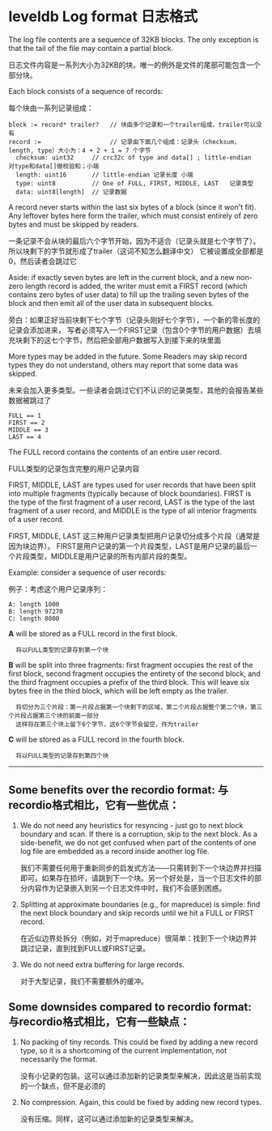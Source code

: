 leveldb Log format 日志格式
==================
The log file contents are a sequence of 32KB blocks.  The only exception is that
the tail of the file may contain a partial block.

日志文件内容是一系列大小为32KB的块。唯一的例外是文件的尾部可能包含一个部分块。

Each block consists of a sequence of records:

每个块由一系列记录组成：

    block := record* trailer?   // 块由多个记录和一个trailer组成，trailer可以没有
    record :=                   // 记录由下面几个组成：记录头（checksum，length, type）大小为：4 + 2 + 1 = 7 个字节
      checksum: uint32     // crc32c of type and data[] ; little-endian  对type和data[]做校验和；小端
      length: uint16       // little-endian 记录长度 小端
      type: uint8          // One of FULL, FIRST, MIDDLE, LAST   记录类型
      data: uint8[length]  // 记录数据

A record never starts within the last six bytes of a block (since it won't fit).
Any leftover bytes here form the trailer, which must consist entirely of zero
bytes and must be skipped by readers.

一条记录不会从块的最后六个字节开始，因为不适合（记录头就是七个字节了）。所以块剩下的字节就形成了trailer（这词不知怎么翻译中文）
它被设置成全部都是0，然后读者会跳过它

Aside: if exactly seven bytes are left in the current block, and a new non-zero
length record is added, the writer must emit a FIRST record (which contains zero
bytes of user data) to fill up the trailing seven bytes of the block and then
emit all of the user data in subsequent blocks.

旁白：如果正好当前块剩下七个字节（记录头刚好七个字节），一个新的零长度的记录会添加进来，
写者必须写入一个FIRST记录（包含0个字节的用户数据）去填充块剩下的这七个字节，然后把全部用户数据写入到接下来的块里面

More types may be added in the future.  Some Readers may skip record types they
do not understand, others may report that some data was skipped.

未来会加入更多类型。一些读者会跳过它们不认识的记录类型，其他的会报告某些数据被跳过了

    FULL == 1
    FIRST == 2
    MIDDLE == 3
    LAST == 4

The FULL record contains the contents of an entire user record.

FULL类型的记录包含完整的用户记录内容

FIRST, MIDDLE, LAST are types used for user records that have been split into
multiple fragments (typically because of block boundaries).  FIRST is the type
of the first fragment of a user record, LAST is the type of the last fragment of
a user record, and MIDDLE is the type of all interior fragments of a user
record.

FIRST, MIDDLE, LAST 这三种用户记录类型把用户记录切分成多个片段（通常是因为块边界）。
FIRST是用户记录的第一个片段类型，LAST是用户记录的最后一个片段类型，MIDDLE是用户记录的所有内部片段的类型。

Example: consider a sequence of user records:

例子：考虑这个用户记录序列：

    A: length 1000
    B: length 97270
    C: length 8000

**A** will be stored as a FULL record in the first block.

      将以FULL类型的记录存到第一个块

**B** will be split into three fragments: first fragment occupies the rest of
the first block, second fragment occupies the entirety of the second block, and
the third fragment occupies a prefix of the third block.  This will leave six
bytes free in the third block, which will be left empty as the trailer.

      将切分为三个片段：第一片段占据第一个块剩下的区域，第二个片段占据整个第二个块，第三个片段占据第三个块的前面一部分
      这样将在第三个块上留下6个字节，这6个字节会留空，作为trailer

**C** will be stored as a FULL record in the fourth block.

      将以FULL类型的记录存到第四个块

----

## Some benefits over the recordio format: 与recordio格式相比，它有一些优点：

1. We do not need any heuristics for resyncing - just go to next block boundary
   and scan.  If there is a corruption, skip to the next block.  As a
   side-benefit, we do not get confused when part of the contents of one log
   file are embedded as a record inside another log file.

   我们不需要任何用于重新同步的启发式方法——只需转到下一个块边界并扫描即可。如果存在损坏，请跳到下一个块。另一个好处是，当一个日志文件的部分内容作为记录嵌入到另一个日志文件中时，我们不会感到困惑。

2. Splitting at approximate boundaries (e.g., for mapreduce) is simple: find the
   next block boundary and skip records until we hit a FULL or FIRST record.

   在近似边界处拆分（例如，对于mapreduce）很简单：找到下一个块边界并跳过记录，直到找到FULL或FIRST记录。

3. We do not need extra buffering for large records.

   对于大型记录，我们不需要额外的缓冲。

## Some downsides compared to recordio format: 与recordio格式相比，它有一些缺点：

1. No packing of tiny records.  This could be fixed by adding a new record type,
   so it is a shortcoming of the current implementation, not necessarily the
   format.

   没有小记录的包装。这可以通过添加新的记录类型来解决，因此这是当前实现的一个缺点，但不是必须的

2. No compression.  Again, this could be fixed by adding new record types.

   没有压缩。同样，这可以通过添加新的记录类型来解决。
